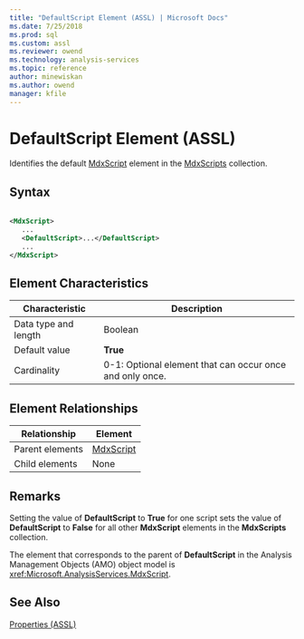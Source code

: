 ```yaml
---
title: "DefaultScript Element (ASSL) | Microsoft Docs"
ms.date: 7/25/2018
ms.prod: sql
ms.custom: assl
ms.reviewer: owend
ms.technology: analysis-services
ms.topic: reference
author: minewiskan
ms.author: owend
manager: kfile
---
```

# DefaultScript Element (ASSL)

  Identifies the default [MdxScript](objects/mdxscript-element-assl.md) element in the [MdxScripts](collections/mdxscripts-element-assl.md) collection.  
  
## Syntax  
  
```xml  
  
<MdxScript>  
   ...  
   <DefaultScript>...</DefaultScript>  
   ...  
</MdxScript>  
```  
  
## Element Characteristics  
  
|Characteristic|Description|  
|--------------------|-----------------|  
|Data type and length|Boolean|  
|Default value|**True**|  
|Cardinality|0-1: Optional element that can occur once and only once.|  
  
## Element Relationships  
  
|Relationship|Element|  
|------------------|-------------|  
|Parent elements|[MdxScript](objects/mdxscript-element-assl.md)|  
|Child elements|None|  
  
## Remarks  
 Setting the value of **DefaultScript** to **True** for one script sets the value of **DefaultScript** to **False** for all other **MdxScript** elements in the **MdxScripts** collection.  
  
 The element that corresponds to the parent of **DefaultScript** in the Analysis Management Objects (AMO) object model is <xref:Microsoft.AnalysisServices.MdxScript>.  
  
## See Also  
 [Properties &#40;ASSL&#41;](properties/properties-assl.md)  
  
  
